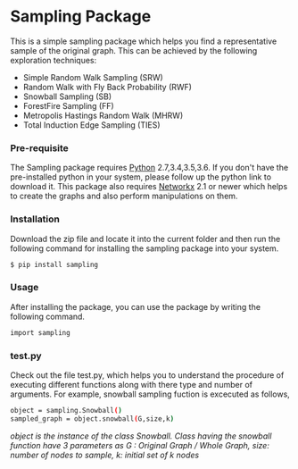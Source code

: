 # Sampling Package

This is a simple sampling package which helps you find a representative sample of the original graph. This can be achieved by the following exploration techniques:
  - Simple Random Walk Sampling (SRW)
  - Random Walk with Fly Back Probability (RWF)
  - Snowball Sampling (SB)
  - ForestFire Sampling (FF)
  - Metropolis Hastings Random Walk (MHRW)
  - Total Induction Edge Sampling (TIES)
  
### Pre-requisite
The Sampling package requires [Python](https://www.python.org/downloads/) 2.7,3.4,3.5,3.6. If you don't have the pre-installed python in your system, please follow up the python link to download it. This package also requires [Networkx](https://networkx.github.io/documentation/latest/install.html) 2.1 or newer which helps to create the graphs and also perform manipulations on them.

### Installation
Download the zip file and locate it into the current folder and then run the following command for installing the sampling package into your system.
```sh
$ pip install sampling
```

### Usage

After installing the package, you can use the package by writing the following command.
```sh
import sampling 
```
### test.py
Check out the file test.py, which helps you to understand the procedure of executing different functions along with there type and number of arguments. For example, snowball sampling fuction is excecuted as follows,
```sh
object = sampling.Snowball()             
sampled_graph = object.snowball(G,size,k) 
```
*object is the instance of the class Snowball. Class having the snowball function have 3 parameters as
G : Original Graph / Whole Graph, size: number of nodes to sample, k: initial set of k nodes*

